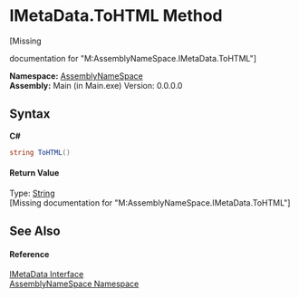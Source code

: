 # IMetaData.ToHTML Method 
 

\[Missing <summary> documentation for "M:AssemblyNameSpace.IMetaData.ToHTML"\]

**Namespace:**&nbsp;<a href="6bcc80ef-5cfd-db5f-1eb2-7297d1c16397">AssemblyNameSpace</a><br />**Assembly:**&nbsp;Main (in Main.exe) Version: 0.0.0.0

## Syntax

**C#**<br />
``` C#
string ToHTML()
```


#### Return Value
Type: <a href="http://msdn2.microsoft.com/en-us/library/s1wwdcbf" target="_blank">String</a><br />\[Missing <returns> documentation for "M:AssemblyNameSpace.IMetaData.ToHTML"\]

## See Also


#### Reference
<a href="d313dd7d-4784-7ccd-4c77-f10d0f81189c">IMetaData Interface</a><br /><a href="6bcc80ef-5cfd-db5f-1eb2-7297d1c16397">AssemblyNameSpace Namespace</a><br />